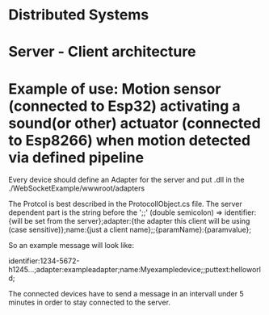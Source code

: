 # Distributed Systems
# Server - Client architecture
# Example of use: Motion sensor (connected to Esp32) activating a sound(or other) actuator (connected to Esp8266) when motion detected via defined pipeline

Every device should define an Adapter for the server and put  .dll in the ./WebSocketExample/wwwroot/adapters

The Protcol is best described in the ProtocollObject.cs file. 
The server dependent part is the string before the ';;' (double semicolon)
=> identifier:{will be set from the server};adapter:{the adapter this client will be using (case sensitive)};name:{just a client name};;{paramName}:{paramvalue};

So an example message will look like:

identifier:1234-5672-h1245...;adapter:exampleadapter;name:Myexampledevice;;puttext:helloworld;

The connected devices have to send a message in an intervall under 5 minutes in order to stay connected to the server.
